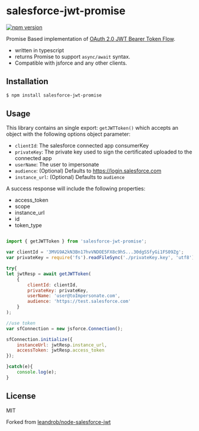 # salesforce-jwt-promise

[![npm version](https://badge.fury.io/js/salesforce-jwt-promise.svg)](https://badge.fury.io/js/salesforce-jwt-promise)

Promise Based implementation of [OAuth 2.0 JWT Bearer Token Flow](https://help.salesforce.com/HTViewHelpDoc?id=remoteaccess_oauth_jwt_flow.htm&language=en_US).

- written in typescript
- returns Promise to support `async/await` syntax.
- Compatible with jsforce and any other clients.

## Installation

```bash
$ npm install salesforce-jwt-promise
```

## Usage

This library contains an single export: `getJWTToken()` which accepts an object with the following options object parameter:

- `clientId`: The salesforce connected app consumerKey
- `privateKey`: The private key used to sign the certificated uploaded to the connected app
- `userName`: The user to impersonate
- `audience`: (Optional) Defaults to https://login.salesforce.com
- `instance_url`: (Optional) Defaults to `audience`

A success response will include the following properties:

- access_token
- scope
- instance_url
- id
- token_type

```javascript

import { getJWTToken } from 'salesforce-jwt-promise';

var clientId = '3MVG9A2kN3Bn17hvVNDOE5FX8c9hS...30dgSSfyGi1FS09Zg';
var privateKey = require('fs').readFileSync('./privateKey.key', 'utf8'); // this should probably be encrypted!

try{
let jwtResp = await getJWTToken(
    {
        clientId: clientId,
        privateKey: privateKey,
        userName: 'user@toImpersonate.com',
        audience: 'https://test.salesforce.com'
    }
);

//use token
var sfConnection = new jsforce.Connection();

sfConnection.initialize({
    instanceUrl: jwtResp.instance_url,
    accessToken: jwtResp.access_token
});

}catch(e){
    console.log(e);
}

```

## License

MIT

Forked from [leandrob/node-salesforce-jwt](https://github.com/leandrob/node-salesforce-jwt)
